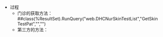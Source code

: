 
- 过程
	- 门诊的获取方法：##class(%ResultSet).RunQuery("web.DHCNurSkinTestList","GetSkinTestPat","","")
	- 第三方的方法：